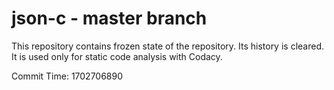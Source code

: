 # json-c - master branch

This repository contains frozen state of the repository.
Its history is cleared. It is used only for static code
analysis with Codacy.

Commit Time: 1702706890